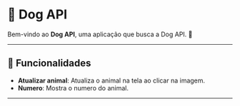 # 📝 Dog API

Bem-vindo ao **Dog API**, uma aplicação que busca a Dog API. 🐶

---

## 🔗 Funcionalidades

- **Atualizar animal**: Atualiza o animal na tela ao clicar na imagem.
- **Numero**: Mostra o numero do animal.
---
